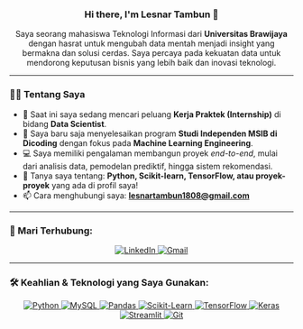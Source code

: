 ### <div align="center">Hi there, I'm Lesnar Tambun 👋</div>

<div align="center">
Saya seorang mahasiswa Teknologi Informasi dari <strong>Universitas Brawijaya</strong>  dengan hasrat untuk mengubah data mentah menjadi insight yang bermakna dan solusi cerdas. Saya percaya pada kekuatan data untuk mendorong keputusan bisnis yang lebih baik dan inovasi teknologi.
</div>

---

### 👨‍💻 Tentang Saya

- 🔭 Saat ini saya sedang mencari peluang **Kerja Praktek (Internship)** di bidang **Data Scientist**.
- 🌱 Saya baru saja menyelesaikan program **Studi Independen MSIB di Dicoding** dengan fokus pada **Machine Learning Engineering**.
- 💻 Saya memiliki pengalaman membangun proyek *end-to-end*, mulai dari analisis data, pemodelan prediktif, hingga sistem rekomendasi.
- 💬 Tanya saya tentang: **Python, Scikit-learn, TensorFlow, atau proyek-proyek** yang ada di profil saya!
- 📫 Cara menghubungi saya: **lesnartambun1808@gmail.com**

---

### 🤝 Mari Terhubung:

<div align="center">
  <a href="https://linkedin.com/in/lesnar-tambun/" target="_blank">
    <img src="https://img.shields.io/badge/LinkedIn-0077B5?style=for-the-badge&logo=linkedin&logoColor=white" alt="LinkedIn">
  </a>
  <a href="mailto:lesnartambun1808@gmail.com">
    <img src="https://img.shields.io/badge/Gmail-D14836?style=for-the-badge&logo=gmail&logoColor=white" alt="Gmail">
  </a>
</div>

---

### 🛠️ Keahlian & Teknologi yang Saya Gunakan:

<p align="center">
  <a href="https://www.python.org" target="_blank"> 
    <img src="https://img.shields.io/badge/Python-3776AB?style=for-the-badge&logo=python&logoColor=white" alt="Python"> 
  </a>
  <a href="https://www.mysql.com/" target="_blank"> 
    <img src="https://img.shields.io/badge/MySQL-4479A1?style=for-the-badge&logo=mysql&logoColor=white" alt="MySQL">
  </a>
  <a href="https://pandas.pydata.org/" target="_blank"> 
    <img src="https://img.shields.io/badge/Pandas-150458?style=for-the-badge&logo=pandas&logoColor=white" alt="Pandas">
  </a>
  <a href="https://scikit-learn.org/" target="_blank"> 
    <img src="https://img.shields.io/badge/scikit_learn-F7931E?style=for-the-badge&logo=scikit-learn&logoColor=white" alt="Scikit-Learn">
  </a>
  <a href="https://www.tensorflow.org" target="_blank"> 
    <img src="https://img.shields.io/badge/TensorFlow-FF6F00?style=for-the-badge&logo=tensorflow&logoColor=white" alt="TensorFlow">
  </a>
  <a href="https://keras.io" target="_blank">
    <img src="https://img.shields.io/badge/Keras-D00000?style=for-the-badge&logo=keras&logoColor=white" alt="Keras">
  </a>
  <a href="https://streamlit.io" target="_blank"> 
    <img src="https://img.shields.io/badge/Streamlit-FF4B4B?style=for-the-badge&logo=streamlit&logoColor=white" alt="Streamlit">
  </a>
  <a href="https://git-scm.com/" target="_blank"> 
    <img src="https://img.shields.io/badge/GIT-E84E31?style=for-the-badge&logo=git&logoColor=white" alt="Git">
  </a>
</p>
